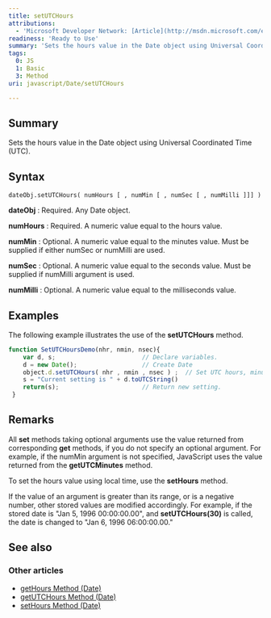 ```yaml
---
title: setUTCHours
attributions:
  - 'Microsoft Developer Network: [Article](http://msdn.microsoft.com/en-us/library/ie/cwybddk2(v=vs.94).aspx)'
readiness: 'Ready to Use'
summary: 'Sets the hours value in the Date object using Universal Coordinated Time (UTC).'
tags:
  0: JS
  1: Basic
  3: Method
uri: javascript/Date/setUTCHours

---
```

## Summary

Sets the hours value in the Date object using Universal Coordinated Time (UTC).

## Syntax

    dateObj.setUTCHours( numHours [ , numMin [ , numSec [ , numMilli ]]] )

**dateObj**
:   Required. Any Date object.

**numHours**
:   Required. A numeric value equal to the hours value.

**numMin**
:   Optional. A numeric value equal to the minutes value. Must be supplied if either numSec or numMilli are used.

**numSec**
:   Optional. A numeric value equal to the seconds value. Must be supplied if numMilli argument is used.

**numMilli**
:   Optional. A numeric value equal to the milliseconds value.

## Examples

The following example illustrates the use of the **setUTCHours** method.

``` js
function SetUTCHoursDemo(nhr, nmin, nsec){
    var d, s;                        // Declare variables.
    d = new Date();                  // Create Date
    object.d.setUTCHours( nhr , nmin , nsec ) ;  // Set UTC hours, minutes, seconds.
    s = "Current setting is " + d.toUTCString()
    return(s);                       // Return new setting.
 }
```

## Remarks

All **set** methods taking optional arguments use the value returned from corresponding **get** methods, if you do not specify an optional argument. For example, if the numMin argument is not specified, JavaScript uses the value returned from the **getUTCMinutes** method.

To set the hours value using local time, use the **setHours** method.

If the value of an argument is greater than its range, or is a negative number, other stored values are modified accordingly. For example, if the stored date is "Jan 5, 1996 00:00:00.00", and **setUTCHours(30)** is called, the date is changed to "Jan 6, 1996 06:00:00.00."

## See also

### Other articles

-   [getHours Method (Date)](/javascript/Date/getHours)
-   [getUTCHours Method (Date)](/javascript/Date/getUTCHours)
-   [setHours Method (Date)](/javascript/Date/setHours)

